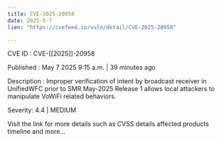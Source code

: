 ```yaml
---
title: CVE-2025-20958
date: 2025-5-7
lien: "https://cvefeed.io/vuln/detail/CVE-2025-20958"

---
```


CVE ID : CVE-[[2025]]-20958

Published :  May 7
2025
9:15 a.m. | 39 minutes ago

Description : Improper verification of intent by broadcast receiver in UnifiedWFC prior to SMR May-2025 Release 1 allows local attackers to manipulate VoWiFi related behaviors.

Severity: 4.4 | MEDIUM

Visit the link for more details
such as CVSS details
affected products
timeline
and more...
